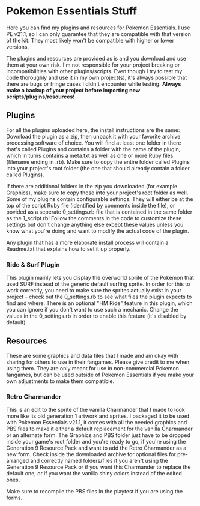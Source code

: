 # Pokemon Essentials Stuff
Here you can find my plugins and resources for Pokemon Essentials.
I use PE v21.1, so I can only guarantee that they are compatible with that version of the kit. They most likely won't be compatible with higher or lower versions.

The plugins and resources are provided as is and you download and use them at your own risk. I'm not responsible for your project breaking or incompatibilities with other plugins/scripts. Even though I try to test my code thoroughly and use it in my own project(s), it's always possible that there are bugs or fringe cases I didn't encounter while testing. **Always make a backup of your project before importing new scripts/plugins/resources!**

## Plugins
For all the plugins uploaded here, the install instructions are the same: Download the plugin as a zip, then unpack it with your favorite archive processing software of choice. You will find at least one folder in there that's called Plugins and contains a folder with the name of the plugin, which in turns contains a meta.txt as well as one or more Ruby files (filename ending in .rb). Make sure to copy the entire folder called Plugins into your project's root folder (the one that should already contain a folder called Plugins).

If there are additional folders in the zip you downloaded (for example Graphics), make sure to copy those into your project's root folder as well.
Some of my plugins contain configurable settings. They will either be at the top of the script Ruby file (identified by comments inside the file), or povided as a seperate 0_settings.rb file that is contained in the same folder as the 1_script.rb! Follow the comments in the code to customize these settings but don't change anything else except these values unless you know what you're doing and want to modify the actual code of the plugin.

Any plugin that has a more elaborate install process will contain a Readme.txt that explains how to set it up properly.
### Ride & Surf Plugin
This plugin mainly lets you display the overworld sprite of the Pokémon that used SURF instead of the generic default surfing sprite.
In order for this to work correctly, you need to make sure the sprites actually exist in your project - check out the 0_settings.rb to see what files the plugin expects to find and where.
There is an optional "HM Ride" feature in this plugin, which you can ignore if you don't want to use such a mechanic. Change the values in the 0_settings.rb in order to enable this feature (it's disabled by default).

## Resources
These are some graphics and data files that I made and am okay with sharing for others to use in their fangames.
Please give credit to me when using them. They are only meant for use in non-commercial Pokemon fangames, but can be used outside of Pokemon Essentials if you make your own adjustments to make them compatible.
### Retro Charmander
This is an edit to the sprite of the vanilla Charmander that I made to look more like its old generation 1 artwork and sprites.
I packaged it to be used with Pokemon Essentials v21.1, it comes with all the needed graphics and PBS files to make it either a default replacement for the vanilla Charmander or an alternate form. The Graphics and PBS folder just have to be dropped inside your game's root folder and you're ready to go, if you're using the Generation 9 Resource Pack and want to add the Retro Charmander as a new form.
Check inside the downloaded archive for optional files for pre-arranged and correctly named folders/files if you aren't using the Generation 9 Resource Pack or if you want this Charmander to replace the default one, or if you want the vanilla shiny colors instead of the edited ones.

Make sure to recompile the PBS files in the playtest if you are using the forms.
